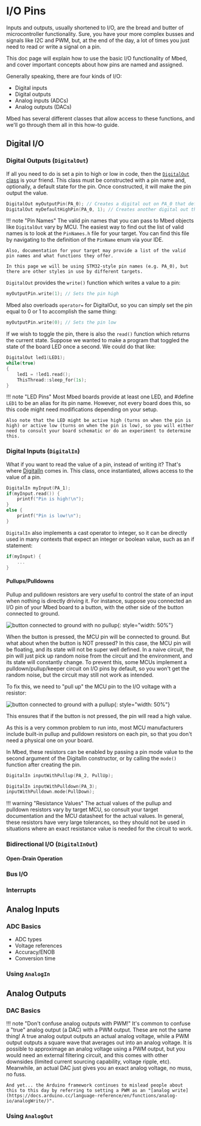 # I/O Pins

Inputs and outputs, usually shortened to I/O, are the bread and butter of microcontroller functionality. Sure, you have your more complex busses and signals like I2C and PWM, but, at the end of the day, a lot of times you just need to read or write a signal on a pin.

This doc page will explain how to use the basic I/O functionality of Mbed, and cover important concepts about how pins are named and assigned.

Generally speaking, there are four kinds of I/O:

- Digital inputs
- Digital outputs
- Analog inputs (ADCs)
- Analog outputs (DACs)

Mbed has several different classes that allow access to these functions, and we'll go through them all in this how-to guide.

## Digital I/O
### Digital Outputs (`DigitalOut`)
If all you need to do is set a pin to high or low in code, then the [`DigitalOut` class](https://mbed-ce.github.io/mbed-os/classmbed_1_1_digital_out.html) is your friend. This class must be constructed with a pin name and, optionally, a default state for the pin. Once constructed, it will make the pin output the value.

```cpp
DigitalOut myOutputPin(PA_0); // Creates a digital out on PA_0 that defaults to low
DigitalOut myDefaultHighPin(PA_0, 1); // Creates another digital out that defaults to high
```

!!! note "Pin Names"
    The valid pin names that you can pass to Mbed objects like `DigitalOut` vary by MCU. The easiest way to find out the list of valid names is to look at the `PinNames.h` file for your target. You can find this file by navigating to the definition of the `PinName` enum via your IDE.

    Also, documentation for your target may provide a list of the valid pin names and what functions they offer.

    In this page we will be using STM32-style pin names (e.g. PA_0), but there are other styles in use by different targets.

`DigitalOut` provides the `write()` function which writes a value to a pin:

```cpp
myOutputPin.write(1); // Sets the pin high
```

Mbed also overloads `operator=` for DigitalOut, so you can simply set the pin equal to 0 or 1 to accomplish the same thing:

```cpp
myOutputPin.write(0); // Sets the pin low
```

If we wish to toggle the pin, there is also the `read()` function which returns the current state. Suppose we wanted to make a program that toggled the state of the board LED once a second. We could do that like:

```cpp
DigitalOut led1(LED1);
while(true) 
{
    led1 = !led1.read();
    ThisThread::sleep_for(1s);
}
```

!!! note "LED Pins"
    Most Mbed boards provide at least one LED, and #define `LED1` to be an alias for its pin name. However, not every board does this, so this code might need modifications depending on your setup. 

    Also note that the LED might be active high (turns on when the pin is high) or active low (turns on when the pin is low), so you will either need to consult your board schematic or do an experiment to determine this.

### Digital Inputs (`DigitalIn`)

What if you want to read the value of a pin, instead of writing it? That's where [DigitalIn](https://mbed-ce.github.io/mbed-os/classmbed_1_1_digital_in.html) comes in. This class, once instantiated, allows access to the value of a pin. 

```cpp
DigitalIn myInput(PA_1);
if(myInput.read()) {
    printf("Pin is high!\n");
}
else {
    printf("Pin is low!\n"); 
}
```

`DigitalIn` also implements a cast operator to integer, so it can be directly used in many contexts that expect an integer or boolean value, such as an if statement:

```cpp
if(myInput) {
    ...
}
```

#### Pullups/Pulldowns

Pullup and pulldown resistors are very useful to control the state of an input when nothing is directly driving it. For instance, suppose you connected an I/O pin of your Mbed board to a button, with the other side of the button connected to ground.

![button connected to ground with no pullup](img/button-circuit-nopullup.png){: style="width: 50%"}

When the button is pressed, the MCU pin will be connected to ground. But what about when the button is NOT pressed? In this case, the MCU pin will be floating, and its state will not be super well defined. In a naive circuit, the pin will just pick up random noise from the circuit and the environment, and its state will constantly change. To prevent this, some MCUs implement a pulldown/pullup/keeper circuit on I/O pins by default, so you won't get the random noise, but the circuit may still not work as intended.

To fix this, we need to "pull up" the MCU pin to the I/O voltage with a resistor:

![button connected to ground with a pullup](img/button-circuit-pullup.png){: style="width: 50%"}

This ensures that if the button is not pressed, the pin will read a high value.

As this is a very common problem to run into, most MCU manufacturers include built-in pullup and pulldown resistors on each pin, so that you don't need a physical one on your board. 

In Mbed, these resistors can be enabled by passing a pin mode value to the second argument of the DigitalIn constructor, or by calling the `mode()` function after creating the pin.
 
```cpp
DigitalIn inputWithPullup(PA_2, PullUp);

DigitalIn inputWithPulldown(PA_3);
inputWithPulldown.mode(PullDown);
```

!!! warning "Resistance Values"
    The actual values of the pullup and pulldown resistors vary by target MCU, so consult your target documentation and the MCU datasheet for the actual values. In general, these resistors have very large tolerances, so they should not be used in situations where an exact resistance value is needed for the circuit to work.

### Bidirectional I/O (`DigitalInOut`)
#### Open-Drain Operation
### Bus I/O
### Interrupts
## Analog Inputs
### ADC Basics
- ADC types
- Voltage references
- Accuracy/ENOB
- Conversion time
### Using `AnalogIn`
## Analog Outputs
### DAC Basics

!!! note "Don't confuse analog outputs with PWM!"
    It's common to confuse a "true" analog output (a DAC) with a PWM output. These are not the same thing! A true analog output outputs an actual analog voltage, while a PWM output outputs a square wave that averages out into an analog voltage. It is possible to approximage an analog voltage using a PWM output, but you would need an external filtering circuit, and this comes with other downsides (limited current sourcing capability, voltage ripple, etc). Meanwhile, an actual DAC just gives you an exact analog voltage, no muss, no fuss.

    And yet... the Arduino framework continues to mislead people about this to this day by referring to setting a PWM as an "[analog write](https://docs.arduino.cc/language-reference/en/functions/analog-io/analogWrite/)".

### Using `AnalogOut`
